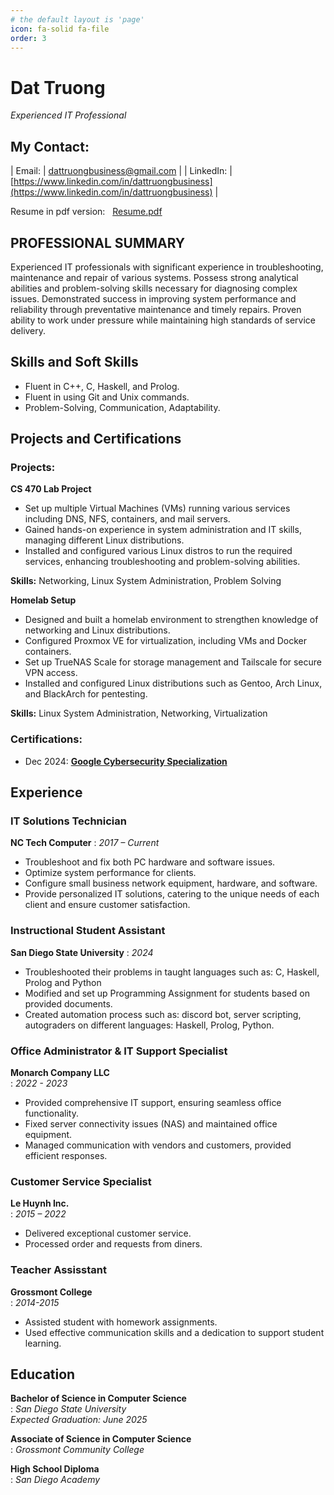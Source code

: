 ```yaml
---
# the default layout is 'page'
icon: fa-solid fa-file
order: 3
---
```


# Dat Truong                                     
*Experienced IT Professional*		 
## My Contact:

| Email: | [dattruongbusiness@gmail.com](mailto:dattruongbusiness@gmail.com) |
| LinkedIn: | [https://www.linkedin.com/in/dattruongbusiness](https://www.linkedin.com/in/dattruongbusiness) |

Resume in pdf version: &nbsp;&nbsp;[Resume.pdf](/assets/files/Resume.pdf)
## **PROFESSIONAL SUMMARY**

Experienced IT professionals with significant experience in troubleshooting, maintenance and repair of various systems. Possess strong analytical abilities and problem-solving skills necessary for diagnosing complex issues. Demonstrated success in improving system performance and reliability through preventative maintenance and timely repairs. Proven ability to work under pressure while maintaining high standards of service delivery.

## **Skills and Soft Skills**
- Fluent in C++, C, Haskell, and Prolog.
- Fluent in using Git and Unix commands.
- Problem-Solving, Communication, Adaptability.

## **Projects and Certifications**

### Projects:
**CS 470 Lab Project**
- Set up multiple Virtual Machines (VMs) running various services including DNS, NFS, containers, and mail servers.
- Gained hands-on experience in system administration and IT skills, managing different Linux distributions.
- Installed and configured various Linux distros to run the required services, enhancing troubleshooting and problem-solving abilities.

**Skills:** Networking, Linux System Administration, Problem Solving

**Homelab Setup**
- Designed and built a homelab environment to strengthen knowledge of networking and Linux distributions.
- Configured Proxmox VE for virtualization, including VMs and Docker containers.
- Set up TrueNAS Scale for storage management and Tailscale for secure VPN access.
- Installed and configured Linux distributions such as Gentoo, Arch Linux, and BlackArch for pentesting.

**Skills:** Linux System Administration, Networking, Virtualization

### Certifications:
- Dec 2024: [**Google Cybersecurity Specialization**](/assets/files/GoogleCertificate.pdf)

## **Experience**

### IT Solutions Technician
**NC Tech Computer**
: *2017 – Current*
- Troubleshoot and fix both PC hardware and software issues.
- Optimize system performance for clients.
- Configure small business network equipment, hardware, and software.
- Provide personalized IT solutions, catering to the unique needs of each client and ensure customer satisfaction.

### Instructional Student Assistant
**San Diego State University**
: *2024*
- Troubleshooted their problems in taught languages such as: C, Haskell, Prolog and Python
- Modified and set up Programming Assignment for students based on provided documents. 
- Created automation process such as: discord bot, server scripting, autograders on different languages: Haskell, Prolog, Python.

### Office Administrator & IT Support Specialist
**Monarch Company LLC**  
: *2022 - 2023*
- Provided comprehensive IT support, ensuring seamless office functionality.
- Fixed server connectivity issues (NAS) and maintained office equipment.
- Managed communication with vendors and customers, provided efficient responses. 


### Customer Service Specialist
**Le Huynh Inc.**  
: *2015 – 2022*
- Delivered exceptional customer service.
- Processed order and requests from diners.

### Teacher Assisstant
**Grossmont College**  
: *2014-2015*
- Assisted student with homework assignments.
- Used effective communication skills and a dedication to support student learning.

## **Education**
**Bachelor of Science in Computer Science**  
:  *San Diego State University*  
  *Expected Graduation: June 2025*

**Associate of Science in Computer Science**  
:  *Grossmont Community College*  
  

**High School Diploma**  
:  *San Diego Academy*  
  

